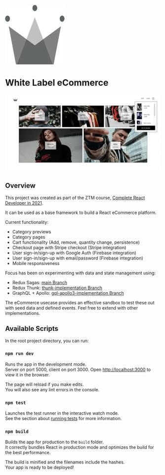 ![Logo](./client/public/crwn192.png)

# White Label eCommerce

![Page preview](./Github-Share-Img.jpg)

## Overview

This project was created as part of the ZTM course, [Complete React Developer in 2021](https://academy.zerotomastery.io/p/complete-react-developer-redux-hooks-graphql-zero-to-mastery).

It can be used as a base framework to build a React eCommerce platform.

Current functionality:

- Category previews
- Category pages
- Cart functionality (Add, remove, quantity change, persistence)
- Checkout page with Stripe checkout (Stripe integration)
- User sign-in/sign-up with Google Auth (Firebase integration)
- User sign-in/sign-up with email/password (Firebase integration)
- Mobile responsiveness

Focus has been on experimenting with data and state management using:

- Redux Sagas: [main Branch](https://github.com/matejnavara/White-Label-Ecommerce)
- Redux Thunk: [thunk-implementation Branch](https://github.com/matejnavara/White-Label-Ecommerce/tree/thunk-implementation)
- GraphQL + Apollo: [gql-apollo3-implementation Branch](https://github.com/matejnavara/White-Label-Ecommerce/tree/gql-apollo3-implementation)

The eCommerce usecase provides an effective sandbox to test these out with seed data and defined events. Feel free to extend with other implementations.

## Available Scripts

In the root project directory, you can run:

### `npm run dev`

Runs the app in the development mode.\
Server on port 5000, client on port 3000.
Open [http://localhost:3000](http://localhost:3000) to view it in the browser.

The page will reload if you make edits.\
You will also see any lint errors in the console.

### `npm test`

Launches the test runner in the interactive watch mode.\
See the section about [running tests](https://facebook.github.io/create-react-app/docs/running-tests) for more information.

### `npm build`

Builds the app for production to the `build` folder.\
It correctly bundles React in production mode and optimizes the build for the best performance.

The build is minified and the filenames include the hashes.\
Your app is ready to be deployed!
